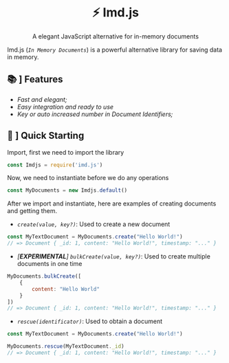 <h1 align='center'>⚡ Imd.js</h1>
<p align='center'>
    A elegant JavaScript alternative for in-memory documents
</p>


Imd.js (*`In Memory Documents`*) is a powerful alternative library for saving data in memory.

## 📚 ] Features
+ *Fast and elegant;*
+ *Easy integration and ready to use*
+ *Key or auto increased number in Document Identifiers;*

## 📗 ] Quick Starting

Import, first we need to import the library
```js
const Imdjs = require('imd.js')
```

Now, we need to instantiate before we do any operations
```js
const MyDocuments = new Imdjs.default()
```

After we import and instantiate, here are examples of creating documents and getting them.

+ *`create(value, key?)`*: Used to create a new document
```js
const MyTextDocument = MyDocuments.create("Hello World!")
// => Document { _id: 1, content: "Hello World!", timestamp: "..." } 
```

+ *[**EXPERIMENTAL**] `bulkCreate(value, key?)`*: Used to create multiple documents in one time
```js
MyDocuments.bulkCreate([
    {
        content: "Hello World"
    }
])
// => Document { _id: 1, content: "Hello World!", timestamp: "..." } 
```

+ *`rescue(identificator)`*: Used to obtain a document

```js
const MyTextDocument = MyDocuments.create("Hello World!")

MyDocuments.rescue(MyTextDocument._id)
// => Document { _id: 1, content: "Hello World!", timestamp: "..." } 
```